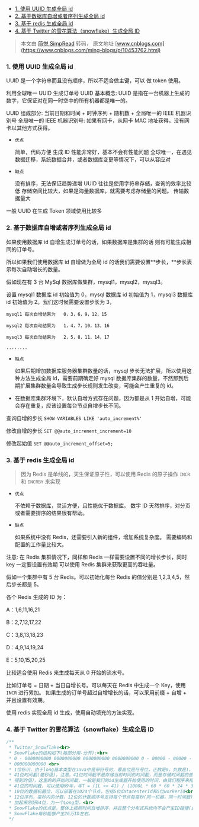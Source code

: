 - [1. 使用 UUID 生成全局 id](#1-使用-uuid-生成全局-id)
- [2. 基于数据库自增或者序列生成全局 id](#2-基于数据库自增或者序列生成全局-id)
- [3. 基于 redis 生成全局 id](#3-基于-redis-生成全局-id)
- [4. 基于 Twitter 的雪花算法（snowflake）生成全局 ID](#4-基于-twitter-的雪花算法snowflake生成全局-id)

> 本文由 [简悦 SimpRead](http://ksria.com/simpread/) 转码， 原文地址 [www.cnblogs.com](https://www.cnblogs.com/ming-blogs/p/10453762.html)

### 1. 使用 UUID 生成全局 id

UUID 是一个字符串而且没有顺序，所以不适合做主键，可以 做 token 使用。

利用全球唯一 UUID 生成订单号 UUID 基本概念: UUID 是指在一台机器上生成的数字，它保证对在同一时空中的所有机器都是唯一的。

UUID 组成部分: 当前日期和时间 + 时钟序列 + 随机数 + 全局唯一的 IEEE 机器识别号 全局唯一的 IEEE 机器识别号: 如果有网卡，从网卡 MAC 地址获得，没有网卡以其他方式获得。

- `优点`

  简单，代码方便 生成 ID 性能非常好，基本不会有性能问题 全球唯一，在遇见数据迁移，系统数据合并，或者数据库变更等情况下，可以从容应对

- `缺点`

  没有排序，无法保证趋势递增 UUID 往往是使用字符串存储，查询的效率比较低 存储空间比较大，如果是海量数据库，就需要考虑存储量的问题。 传输数据量大

一般 UUID 在生成 Token 领域使用比较多

### 2. 基于数据库自增或者序列生成全局 id

如果使用数据库 id 自增生成订单号的话，如果数据库是集群的话 则有可能生成相同的订单号。

所以如果我们使用数据库 id 自增做为全局 id 的话我们需要设置**步长，**步长表示每次自动增长的数量。

假如现在有 3 台 MySql 数据库做集群，mysql1，mysql2，mysql3。

设置 mysql1 数据库 id 初始值为 0，mysql 数据库 id 初始值为 1，mysql3 数据库 id 初始值为 2。我们这时候需要设置步长为 3，

```
mysql1 每次自增结果为   0，3，6，9，12，15

mysql2 每次自动结果为   1，4，7，10，13，16

mysql3 每次自动结果为   2，5，8，11，14，17

........
```

- `缺点`

  如果后期增加数据库服务器集群数量的话，mysql 步长无法扩展，所以使用这种方法生成全局 id，需要前期确定好 mysql 数据库集群的数量，不然那到后期扩展集群数量会导致生成步长规则发生改变，可能会产生重复的 id。

- 在数据库集群环境下，默认自增方式存在问题，因为都是从 1 开始自增，可能会存在重复，应该设置每台节点自增步长不同。

查询自增的步长 `SHOW VARIABLES LIKE 'auto_increment%'`

修改自增的步长 `SET @@auto_increment_increment=10`

修改起始值 `SET @@auto_increment_offset=5;`

### 3. 基于 redis 生成全局 id

> 因为 Redis 是单线的，天生保证原子性，可以使用 Redis 的原子操作 `INCR` 和 `INCRBY` 来实现

- `优点`

  不依赖于数据库，灵活方便，且性能优于数据库。 数字 ID 天然排序，对分页或者需要排序的结果很有帮助。

- `缺点`

  如果系统中没有 Redis，还需要引入新的组件，增加系统复杂度。 需要编码和配置的工作量比较大。

注意: 在 Redis 集群情况下，同样和 Redis 一样需要设置不同的增长步长，同时 key 一定要设置有效期 可以使用 Redis 集群来获取更高的吞吐量。

假如一个集群中有 5 台 Redis。可以初始化每台 Redis 的值分别是 1,2,3,4,5，然后步长都是 5。

各个 Redis 生成的 ID 为：

A：1,6,11,16,21

B：2,7,12,17,22

C：3,8,13,18,23

D：4,9,14,19,24

E：5,10,15,20,25

比较适合使用 Redis 来生成每天从 0 开始的流水号。

比如订单号 = 日期 + 当日自增长号。可以每天在 Redis 中生成一个 Key，使用 `INCR` 进行累加。 如果生成的订单号超过自增增长的话，可以采用前缀 + 自增 + 并且设置有效期。

使用 redis 实现全局 id 生成，使用自动填充的方法实现。

### 4. 基于 Twitter 的雪花算法（snowflake）生成全局 ID

```c++
/**
 * Twitter_Snowflake<br>
 * SnowFlake的结构如下(每部分用-分开):<br>
 * 0 - 0000000000 0000000000 0000000000 0000000000 0 - 00000 - 00000 -
 * 000000000000 <br>
 * 1位标识，由于long基本类型在Java中是带符号的，最高位是符号位，正数是0，负数是1，所以id一般是正数，最高位是0<br>
 * 41位时间截(毫秒级)，注意，41位时间截不是存储当前时间的时间截，而是存储时间截的差值（当前时间截 - 开始时间截)
 * 得到的值），这里的的开始时间截，一般是我们的id生成器开始使用的时间，由我们程序来指定的（如下下面程序IdWorker类的startTime属性）。
 * 41位的时间截，可以使用69年，年T = (1L << 41) / (1000L * 60 * 60 * 24 * 365) = 69<br>
 * 10位的数据机器位，可以部署在1024个节点，包括5位datacenterId和5位workerId<br>
 * 12位序列，毫秒内的计数，12位的计数顺序号支持每个节点每毫秒(同一机器，同一时间截)产生4096个ID序号<br>
 * 加起来刚好64位，为一个Long型。<br>
 * SnowFlake的优点是，整体上按照时间自增排序，并且整个分布式系统内不会产生ID碰撞(由数据中心ID和机器ID作区分)，并且效率较高，经测试，
 * SnowFlake每秒能够产生26万ID左右。
 */
```
